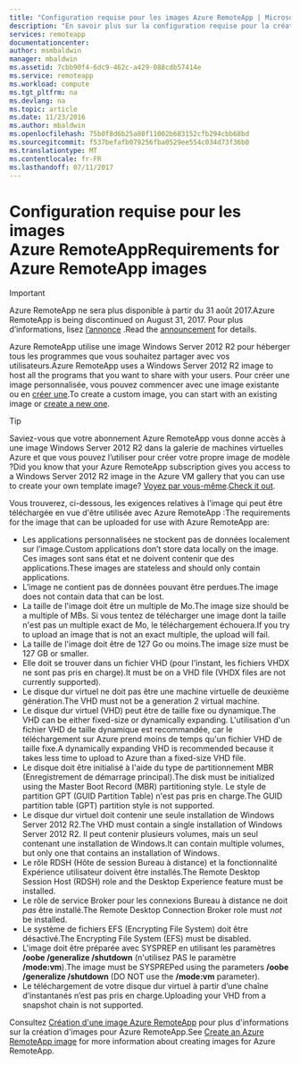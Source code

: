 ```yaml
---
title: "Configuration requise pour les images Azure RemoteApp | Microsoft Docs"
description: "En savoir plus sur la configuration requise pour la création d’images à utiliser avec Azure RemoteApp"
services: remoteapp
documentationcenter: 
author: msmbaldwin
manager: mbaldwin
ms.assetid: 7cbb90f4-6dc9-462c-a429-088cdb57414e
ms.service: remoteapp
ms.workload: compute
ms.tgt_pltfrm: na
ms.devlang: na
ms.topic: article
ms.date: 11/23/2016
ms.author: mbaldwin
ms.openlocfilehash: 75b0f8d6b25a80f11002b683152cfb294cbb68bd
ms.sourcegitcommit: f537befafb079256fba0529ee554c034d73f36b0
ms.translationtype: MT
ms.contentlocale: fr-FR
ms.lasthandoff: 07/11/2017
---
```

# <a name="requirements-for-azure-remoteapp-images"></a><span data-ttu-id="505fb-103">Configuration requise pour les images Azure RemoteApp</span><span class="sxs-lookup"><span data-stu-id="505fb-103">Requirements for Azure RemoteApp images</span></span>
> [!IMPORTANT]
> <span data-ttu-id="505fb-104">Azure RemoteApp ne sera plus disponible à partir du 31 août 2017.</span><span class="sxs-lookup"><span data-stu-id="505fb-104">Azure RemoteApp is being discontinued on August 31, 2017.</span></span> <span data-ttu-id="505fb-105">Pour plus d’informations, lisez [l’annonce](https://go.microsoft.com/fwlink/?linkid=821148) .</span><span class="sxs-lookup"><span data-stu-id="505fb-105">Read the [announcement](https://go.microsoft.com/fwlink/?linkid=821148) for details.</span></span>
> 
> 

<span data-ttu-id="505fb-106">Azure RemoteApp utilise une image Windows Server 2012 R2 pour héberger tous les programmes que vous souhaitez partager avec vos utilisateurs.</span><span class="sxs-lookup"><span data-stu-id="505fb-106">Azure RemoteApp uses a Windows Server 2012 R2 image to host all the programs that you want to share with your users.</span></span> <span data-ttu-id="505fb-107">Pour créer une image personnalisée, vous pouvez commencer avec une image existante ou en [créer une](remoteapp-create-custom-image.md).</span><span class="sxs-lookup"><span data-stu-id="505fb-107">To create a custom image, you can start with an existing image or [create a new one](remoteapp-create-custom-image.md).</span></span>

> [!TIP]
> <span data-ttu-id="505fb-108">Saviez-vous que votre abonnement Azure RemoteApp vous donne accès à une image Windows Server 2012 R2 dans la galerie de machines virtuelles Azure et que vous pouvez l’utiliser pour créer votre propre image de modèle ?</span><span class="sxs-lookup"><span data-stu-id="505fb-108">Did you know that your Azure RemoteApp subscription gives you access to a Windows Server 2012 R2 image in the Azure VM gallery that you can use to create your own template image?</span></span> <span data-ttu-id="505fb-109">[Voyez par vous-même](remoteapp-image-on-azurevm.md).</span><span class="sxs-lookup"><span data-stu-id="505fb-109">[Check it out](remoteapp-image-on-azurevm.md).</span></span>  
> 
> 

<span data-ttu-id="505fb-110">Vous trouverez, ci-dessous, les exigences relatives à l’image qui peut être téléchargée en vue d'être utilisée avec Azure RemoteApp :</span><span class="sxs-lookup"><span data-stu-id="505fb-110">The requirements for the image that can be uploaded for use with Azure RemoteApp are:</span></span>

* <span data-ttu-id="505fb-111">Les applications personnalisées ne stockent pas de données localement sur l’image.</span><span class="sxs-lookup"><span data-stu-id="505fb-111">Custom applications don’t store data locally on the image.</span></span> <span data-ttu-id="505fb-112">Ces images sont sans état et ne doivent contenir que des applications.</span><span class="sxs-lookup"><span data-stu-id="505fb-112">These images are stateless and should only contain applications.</span></span>
* <span data-ttu-id="505fb-113">L’image ne contient pas de données pouvant être perdues.</span><span class="sxs-lookup"><span data-stu-id="505fb-113">The image does not contain data that can be lost.</span></span>
* <span data-ttu-id="505fb-114">La taille de l'image doit être un multiple de Mo.</span><span class="sxs-lookup"><span data-stu-id="505fb-114">The image size should be a multiple of MBs.</span></span> <span data-ttu-id="505fb-115">Si vous tentez de télécharger une image dont la taille n'est pas un multiple exact de Mo, le téléchargement échouera.</span><span class="sxs-lookup"><span data-stu-id="505fb-115">If you try to upload an image that is not an exact multiple, the upload will fail.</span></span>
* <span data-ttu-id="505fb-116">La taille de l'image doit être de 127 Go ou moins.</span><span class="sxs-lookup"><span data-stu-id="505fb-116">The image size must be 127 GB or smaller.</span></span>
* <span data-ttu-id="505fb-117">Elle doit se trouver dans un fichier VHD (pour l'instant, les fichiers VHDX ne sont pas pris en charge).</span><span class="sxs-lookup"><span data-stu-id="505fb-117">It must be on a VHD file (VHDX files are not currently supported).</span></span>
* <span data-ttu-id="505fb-118">Le disque dur virtuel ne doit pas être une machine virtuelle de deuxième génération.</span><span class="sxs-lookup"><span data-stu-id="505fb-118">The VHD must not be a generation 2 virtual machine.</span></span>
* <span data-ttu-id="505fb-119">Le disque dur virtuel (VHD) peut être de taille fixe ou dynamique.</span><span class="sxs-lookup"><span data-stu-id="505fb-119">The VHD can be either fixed-size or dynamically expanding.</span></span> <span data-ttu-id="505fb-120">L'utilisation d'un fichier VHD de taille dynamique est recommandée, car le téléchargement sur Azure prend moins de temps qu'un fichier VHD de taille fixe.</span><span class="sxs-lookup"><span data-stu-id="505fb-120">A dynamically expanding VHD is recommended because it takes less time to upload to Azure than a fixed-size VHD file.</span></span>
* <span data-ttu-id="505fb-121">Le disque doit être initialisé à l'aide du type de partitionnement MBR (Enregistrement de démarrage principal).</span><span class="sxs-lookup"><span data-stu-id="505fb-121">The disk must be initialized using the Master Boot Record (MBR) partitioning style.</span></span> <span data-ttu-id="505fb-122">Le style de partition GPT (GUID Partition Table) n'est pas pris en charge.</span><span class="sxs-lookup"><span data-stu-id="505fb-122">The GUID partition table (GPT) partition style is not supported.</span></span>
* <span data-ttu-id="505fb-123">Le disque dur virtuel doit contenir une seule installation de Windows Server 2012 R2.</span><span class="sxs-lookup"><span data-stu-id="505fb-123">The VHD must contain a single installation of Windows Server 2012 R2.</span></span> <span data-ttu-id="505fb-124">Il peut contenir plusieurs volumes, mais un seul contenant une installation de Windows.</span><span class="sxs-lookup"><span data-stu-id="505fb-124">It can contain multiple volumes, but only one that contains an installation of Windows.</span></span>
* <span data-ttu-id="505fb-125">Le rôle RDSH (Hôte de session Bureau à distance) et la fonctionnalité Expérience utilisateur doivent être installés.</span><span class="sxs-lookup"><span data-stu-id="505fb-125">The Remote Desktop Session Host (RDSH) role and the Desktop Experience feature must be installed.</span></span>
* <span data-ttu-id="505fb-126">Le rôle de service Broker pour les connexions Bureau à distance ne doit *pas* être installé.</span><span class="sxs-lookup"><span data-stu-id="505fb-126">The Remote Desktop Connection Broker role must *not* be installed.</span></span>
* <span data-ttu-id="505fb-127">Le système de fichiers EFS (Encrypting File System) doit être désactivé.</span><span class="sxs-lookup"><span data-stu-id="505fb-127">The Encrypting File System (EFS) must be disabled.</span></span>
* <span data-ttu-id="505fb-128">L'image doit être préparée avec SYSPREP en utilisant les paramètres **/oobe /generalize /shutdown** (n'utilisez PAS le paramètre **/mode:vm**).</span><span class="sxs-lookup"><span data-stu-id="505fb-128">The image must be SYSPREPed using the parameters **/oobe /generalize /shutdown** (DO NOT use the **/mode:vm** parameter).</span></span>
* <span data-ttu-id="505fb-129">Le téléchargement de votre disque dur virtuel à partir d’une chaîne d’instantanés n’est pas pris en charge.</span><span class="sxs-lookup"><span data-stu-id="505fb-129">Uploading your VHD from a snapshot chain is not supported.</span></span>

<span data-ttu-id="505fb-130">Consultez [Création d'une image Azure RemoteApp](remoteapp-imageoptions.md) pour plus d'informations sur la création d'images pour Azure RemoteApp.</span><span class="sxs-lookup"><span data-stu-id="505fb-130">See [Create an Azure RemoteApp image](remoteapp-imageoptions.md) for more information about creating images for Azure RemoteApp.</span></span>

